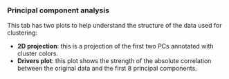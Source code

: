 ### Principal component analysis

This tab has two plots to help understand the structure of the data used for clustering:

* **2D projection**: this is a projection of the first two PCs annotated with cluster colors.
* **Drivers plot**: this plot shows the strength of the absolute correlation between the original data and the first 8 principal components.
